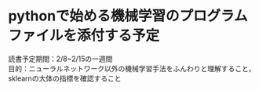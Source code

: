 
# pythonで始める機械学習のプログラムファイルを添付する予定

読書予定期間：2/8~2/15の一週間</br>
目的：ニューラルネットワーク以外の機械学習手法をふんわりと理解すること，sklearnの大体の指標を確認すること
